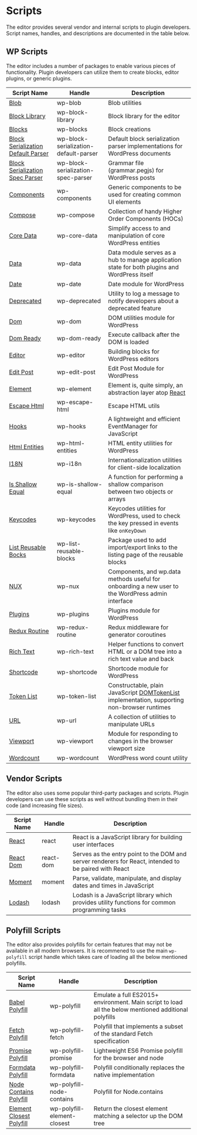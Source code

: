 # Scripts

The editor provides several vendor and internal scripts to plugin developers. Script names, handles, and descriptions are documented in the table below.

## WP Scripts

The editor includes a number of packages to enable various pieces of functionality. Plugin developers can utilize them to create blocks, editor plugins, or generic plugins.

| Script Name | Handle | Description |
|-------------|--------|-------------|
| [Blob](/packages/blob/src/README.md) | wp-blob | Blob utilities |
| [Block Library](/packages/block-library/src/README.md) | wp-block-library | Block library for the editor |
| [Blocks](/packages/blocks/src/README.md) | wp-blocks | Block creations |
| [Block Serialization Default Parser](/packages/block-serialization-default-parser/src/README.md) | wp-block-serialization-default-parser | Default block serialization parser implementations for WordPress documents |
| [Block Serialization Spec Parser](/packages/block-serialization-spec-parser/src/README.md) | wp-block-serialization-spec-parser | Grammar file (grammar.pegjs) for WordPress posts |
| [Components](/packages/components/src/README.md) | wp-components | Generic components to be used for creating common UI elements |
| [Compose](/packages/compose/src/README.md) | wp-compose | Collection of handy Higher Order Components (HOCs)  |
| [Core Data](/packages/core-data/src/README.md) | wp-core-data | Simplify access to and manipulation of core WordPress entities |
| [Data](/packages/data/src/README.md) | wp-data | Data module serves as a hub to manage application state for both plugins and WordPress itself |
| [Date](/packages/date/src/README.md) | wp-date | Date module for WordPress |
| [Deprecated](/packages/deprecated/src/README.md) | wp-deprecated | Utility to log a message to notify developers about a deprecated feature |
| [Dom](/packages/dom/src/README.md) | wp-dom | DOM utilities module for WordPress |
| [Dom Ready](/packages/dom-ready/src/README.md) | wp-dom-ready | Execute callback after the DOM is loaded |
| [Editor](/packages/editor/src/README.md) | wp-editor | Building blocks for WordPress editors |
| [Edit Post](/packages/edit-post/src/README.md) | wp-edit-post | Edit Post Module for WordPress |
| [Element](/packages/element/src/README.md) | wp-element |Element is, quite simply, an abstraction layer atop [React](https://reactjs.org/src/README.md) |
| [Escape Html](/packages/escape-html/src/README.md) | wp-escape-html | Escape HTML utils |
| [Hooks](/packages/hooks/src/README.md) | wp-hooks | A lightweight and efficient EventManager for JavaScript |
| [Html Entities](/packages/html-entities/src/README.md) | wp-html-entities | HTML entity utilities for WordPress |
| [I18N](/packages/i18n/src/README.md) | wp-i18n | Internationalization utilities for client-side localization |
| [Is Shallow Equal](/packages/is-shallow-equal/src/README.md) | wp-is-shallow-equal | A function for performing a shallow comparison between two objects or arrays |
| [Keycodes](/packages/keycodes/src/README.md) | wp-keycodes | Keycodes utilities for WordPress, used to check the key pressed in events like `onKeyDown` |
| [List Reusable Bocks](/packages/list-reusable-blocks/src/README.md) | wp-list-reusable-blocks | Package used to add import/export links to the listing page of the reusable blocks |
| [NUX](/packages/nux/src/README.md) | wp-nux | Components, and wp.data methods useful for onboarding a new user to the WordPress admin interface |
| [Plugins](/packages/plugins/src/README.md) | wp-plugins | Plugins module for WordPress |
| [Redux Routine](/packages/redux-routine/src/README.md) | wp-redux-routine | Redux middleware for generator coroutines |
| [Rich Text](/packages/rich-text/src/README.md) | wp-rich-text | Helper functions to convert HTML or a DOM tree into a rich text value and back |
| [Shortcode](/packages/shortcode/src/README.md) | wp-shortcode | Shortcode module for WordPress |
| [Token List](/packages/token-list/src/README.md) | wp-token-list | Constructable, plain JavaScript [DOMTokenList](https://developer.mozilla.org/en-US/docs/Web/API/DOMTokenList) implementation, supporting non-browser runtimes |
| [URL](/packages/url/src/README.md) | wp-url | A collection of utilities to manipulate URLs |
| [Viewport](/packages/viewport/src/README.md) | wp-viewport | Module for responding to changes in the browser viewport size |
| [Wordcount](/packages/wordcount/src/README.md) | wp-wordcount | WordPress word count utility |

## Vendor Scripts

The editor also uses some popular third-party packages and scripts. Plugin developers can use these scripts as well without bundling them in their code (and increasing file sizes).

| Script Name | Handle | Description |
|-------------|--------|-------------|
| [React](https://reactjs.org) | react  | React is a JavaScript library for building user interfaces |
| [React Dom](https://reactjs.org/docs/react-dom.html) | react-dom | Serves as the entry point to the DOM and server renderers for React, intended to be paired with React |
| [Moment](https://momentjs.com/) | moment| Parse, validate, manipulate, and display dates and times in JavaScript |
| [Lodash](https://lodash.com) | lodash| Lodash is a JavaScript library which provides utility functions for common programming tasks |

## Polyfill Scripts

The editor also provides polyfills for certain features that may not be available in all modern browsers.
It is recommened to use the main `wp-polyfill` script handle which takes care of loading all the below mentioned polyfills.

| Script Name | Handle | Description |
|-------------|--------|-------------|
| [Babel Polyfill](https://babeljs.io/docs/en/babel-polyfill) | wp-polyfill | Emulate a full ES2015+ environment. Main script to load all the below mentioned additional polyfills |
| [Fetch Polyfill](https://www.npmjs.com/package/whatwg-fetch) | wp-polyfill-fetch | Polyfill that implements a subset of the standard Fetch specification |
| [Promise Polyfill](https://www.npmjs.com/package/promise-polyfill) | wp-polyfill-promise| Lightweight ES6 Promise polyfill for the browser and node |
| [Formdata Polyfill](https://www.npmjs.com/package/formdata-polyfill) | wp-polyfill-formdata| Polyfill conditionally replaces the native implementation |
| [Node Contains Polyfill](https://polyfill.io) | wp-polyfill-node-contains |Polyfill for Node.contains |
| [Element Closest Polyfill](https://www.npmjs.com/package/element-closest) | wp-polyfill-element-closest| Return the closest element matching a selector up the DOM tree |
